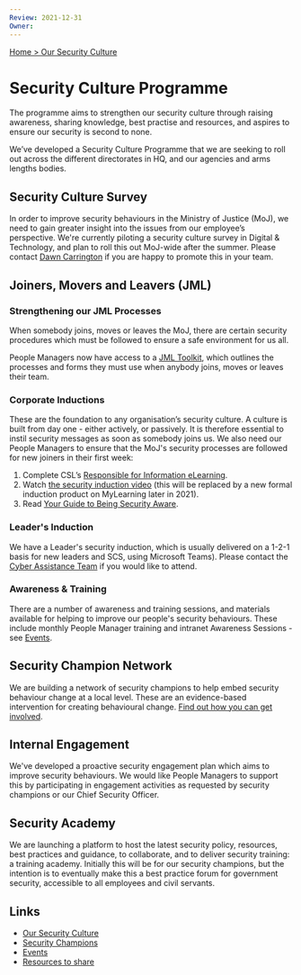 ```yaml
---
Review: 2021-12-31
Owner:
---
```


[Home > Our Security Culture](security-culture-overview.md)

# Security Culture Programme

The programme aims to strengthen our security culture through raising awareness,
sharing knowledge, best practise and resources, and aspires to ensure our
security is second to none.

We’ve developed a Security Culture Programme that we are seeking to roll out
across the different directorates in HQ, and our agencies and arms lengths
bodies.

## Security Culture Survey

In order to improve security behaviours in the Ministry of Justice (MoJ), we need to gain
greater insight into the issues from our employee’s perspective. We're currently
piloting a security culture survey in Digital &amp; Technology, and plan to roll
this out MoJ-wide after the summer. Please contact [Dawn Carrington](mailto:dawn.carrington@justice.gov.uk) if you
are happy to promote this in your team.

## Joiners, Movers and Leavers (JML)

### Strengthening our JML Processes

When somebody joins, moves or leaves the MoJ, there are certain security
procedures which must be followed to ensure a safe environment for us all.

People Managers now have access to a [JML Toolkit](https://intranet.justice.gov.uk/documents/2021/03/joiners-movers-leavers-toolkit.pdf),
which outlines the processes and forms they must use when anybody joins, moves
or leaves their team.

### Corporate Inductions

These are the foundation to any organisation’s security culture. A culture is
built from day one - either actively, or passively. It is therefore essential to
instil security messages as soon as somebody joins us. We also need our People
Managers to ensure that the MoJ's security processes are followed for new
joiners in their first week:

1. Complete CSL’s [Responsible for Information eLearning](https://civilservicelearning.civilservice.gov.uk/user/login?destination=node/498964).
2. Watch [the security induction video](https://youtu.be/xpt-6ioa1nA) (this will be replaced by a new formal induction product on MyLearning later in 2021).
3. Read [Your Guide to Being Security Aware](https://intranet.justice.gov.uk/documents/2020/04/your-guide-to-being-security-aware.pdf).

### Leader's Induction

We have a Leader's security induction, which is usually delivered on a 1-2-1
basis for new leaders and SCS, using Microsoft Teams). Please contact the
[Cyber Assistance Team](mailto:CyberConsultancy@digital.justice.gov.uk) if you would like to attend.

### Awareness & Training

There are a number of awareness and training sessions, and materials available
for helping to improve our people's security behaviours. These include monthly
People Manager training and intranet Awareness Sessions - see [Events](events.md).

## Security Champion Network

We are building a network of security champions to help embed security behaviour
change at a local level. These are an evidence-based intervention for creating
behavioural change. [Find out how you can get involved](security-champions.md).

## Internal Engagement

We've developed a proactive security engagement plan which aims to improve
security behaviours. We would like People Managers to support this by
participating in engagement activities as requested by security champions or our
Chief Security Officer.

## Security Academy

We are launching a platform to host the latest security policy, resources, best
practices and guidance, to collaborate, and to deliver security training: a
training academy. Initially this will be for our security champions, but the
intention is to eventually make this a best practice forum for government
security, accessible to all employees and civil servants.

## Links

- [Our Security Culture](security-culture-overview.md)
- [Security Champions](security-champions.md)
- [Events](events.md)
- [Resources to share](resources.md)
